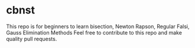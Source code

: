 # cbnst
This repo is for beginners to learn bisection, Newton Rapson, Regular Falsi, Gauss Elimination Methods
Feel free to contribute to this repo and make quality pull requests.
